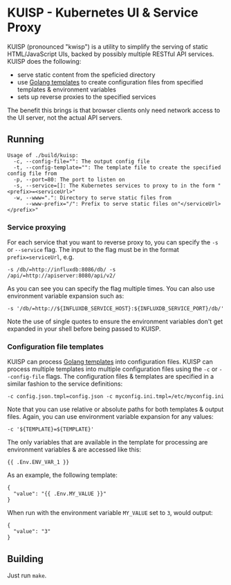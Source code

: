 # KUISP - Kubernetes UI & Service Proxy

KUISP (pronounced "kwisp") is a utility to simplify the
serving of static HTML/JavaScript UIs, backed by possibly
multiple RESTful API services. KUISP does the following:

* serve static content from the speficied directory
* use [Golang templates](http://golang.org/pkg/text/template/)
to create configuration files from specified templates &
environment variables
* sets up reverse proxies to the specified services

The benefit this brings is that browser clients only need network
access to the UI server, not the actual API servers.

## Running

```
Usage of ./build/kuisp:
  -c, --config-file="": The output config file
  -t, --config-template="": The template file to create the specified config file from
  -p, --port=80: The port to listen on
  -s, --service=[]: The Kubernetes services to proxy to in the form "<prefix>=<serviceUrl>"
  -w, --www=".": Directory to serve static files from
      --www-prefix="/": Prefix to serve static files on"</serviceUrl></prefix>"
```

### Service proxying

For each service that you want to reverse proxy to, you can specify the `-s` or `--service`
flag. The input to the flag must be in the format `prefix=serviceUrl`, e.g.

    -s /db/=http://influxdb:8086/db/ -s /api/=http://apiserver:8080/api/v2/

As you can see you can specify the flag multiple times. You can also use environment
variable expansion such as:

    -s '/db/=http://${INFLUXDB_SERVICE_HOST}:${INFLUXDB_SERVICE_PORT}/db/'

Note the use of single quotes to ensure the environment variables don't get expanded
in your shell before being passed to KUISP.

### Configuration file templates

KUISP can process [Golang templates](http://golang.org/pkg/text/template/) into
configuration files. KUISP can process multiple templates into multiple configuration
files using the `-c` or `--config-file` flags. The configuration files & templates are specified in a similar fashion to the
service definitions:

    -c config.json.tmpl=config.json -c myconfig.ini.tmpl=/etc/myconfig.ini

Note that you can use relative or absolute paths for both templates & output files. Again,
you can use environment variable expansion for any values:

    -c '${TEMPLATE}=${TEMPLATE}'

The only variables that are available in the template for
processing are environment variables & are accessed like this:

    {{ .Env.ENV_VAR_1 }}

As an example, the following template:

```
{
  "value": "{{ .Env.MY_VALUE }}"
}
```

When run with the environment variable `MY_VALUE` set to `3`, would output:

```
{
  "value": "3"
}
```

## Building

Just run `make`.
